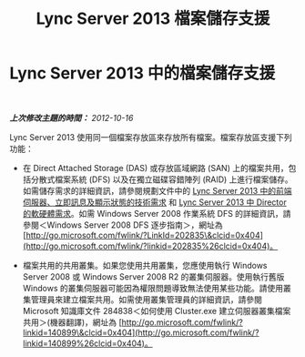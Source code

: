 ﻿---
title: Lync Server 2013 檔案儲存支援
TOCTitle: 檔案儲存支援
ms:assetid: ed66430d-3c19-4267-938c-956a51005073
ms:mtpsurl: https://technet.microsoft.com/zh-tw/library/Gg399073(v=OCS.15)
ms:contentKeyID: 49292719
ms.date: 08/24/2015
mtps_version: v=OCS.15
ms.translationtype: HT
---

# Lync Server 2013 中的檔案儲存支援

 

_**上次修改主題的時間：** 2012-10-16_

Lync Server 2013 使用同一個檔案存放區來存放所有檔案。檔案存放區支援下列功能：

  - 在 Direct Attached Storage (DAS) 或存放區域網路 (SAN) 上的檔案共用，包括分散式檔案系統 (DFS) 以及在獨立磁碟容錯陣列 (RAID) 上進行檔案儲存。如需儲存需求的詳細資訊，請參閱規劃文件中的 [Lync Server 2013 中的前端伺服器、立即訊息及顯示狀態的技術需求](lync-server-2013-technical-requirements-for-front-end-servers-instant-messaging-and-presence.md) 和 [Lync Server 2013 中 Director 的軟硬體需求](lync-server-2013-hardware-and-software-requirements-for-the-director.md)。如需 Windows Server 2008 作業系統 DFS 的詳細資訊，請參閱＜Windows Server 2008 DFS 逐步指南＞，網址為 [http://go.microsoft.com/fwlink/?LinkId=202835\&clcid=0x404](http://go.microsoft.com/fwlink/?linkid=202835%26clcid=0x404)。

  - 檔案共用的共用叢集。如果您使用共用叢集，您應使用執行 Windows Server 2008 或 Windows Server 2008 R2 的叢集伺服器。使用執行舊版 Windows 的叢集伺服器可能因為權限問題導致無法使用某些功能。請使用叢集管理員來建立檔案共用。如需使用叢集管理員的詳細資訊，請參閱 Microsoft 知識庫文件 284838＜如何使用 Cluster.exe 建立伺服器叢集檔案共用＞(機器翻譯)，網址為 [http://go.microsoft.com/fwlink/?linkid=140899\&clcid=0x404](http://go.microsoft.com/fwlink/?linkid=140899%26clcid=0x404)。

